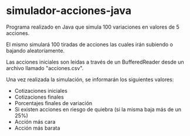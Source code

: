 # simulador-acciones-java
Programa realizado en Java que simula 100 variaciones en valores de 5 acciones.

El mismo simulará 100 tiradas de acciones las cuales irán subiendo o bajando aleatoriamente.

Las acciones iniciales son leidas a través de un BufferedReader desde un archivo llamado "acciones.csv".

Una vez realizada la simulación, se informarán los siguientes valores:

- Cotizaciones iniciales
- Cotizaciones finales
- Porcentajes finales de variación
- Si existen acciones en riesgo de quiebra (si la misma baja más de un 25%)
- Acción más cara
- Acción más barata

